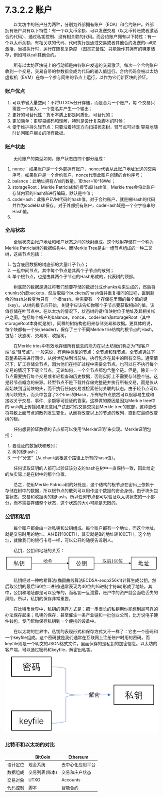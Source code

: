 # 7.3.2.2 账户
&emsp;&emsp;以太坊中的账户分为两种，分别为外部拥有账户（EOA）和合约账户。外部拥有账户具有以下特性：有一个以太币余额、可以发送交易（以太币转账或者激活合约代码）、通过私钥控制、没有相关联的代码。而合约账户拥有以下特性：有一个以太币余额、有相关联的代码、代码执行是通过交易或者其他合约发送的call来激活、当被执行时，运行在随机复杂度 （图灵完备性）只能操作其拥有的特定储存，例如可以call其他合约。

&emsp;&emsp;所有以太坊区块链上的行动都是由各账户发送的交易激活。每次一个合约账户收到一个交易，交易自带的参数都会成为代码的输入值运行。合约代码会被以太坊虚拟机（EVM）在每一个参与网络的节点上运行，以作为它们新区块的验证。

### 账户优点
1. 可以节省大量空间：不将UTXOs分开存储，而是合为一个账户，每
个交易只需要一个输入、一个签名并产生一个输出；
2. 更好的可替代性：货币本质上都是同质化、可替代的；
3. 更加简单：更容易编码和理解，特别是设计复杂脚本的时候；
4. 便于维护持久轻节点：只要沿着特定方向扫描状态树，轻节点可以很
容易地随时访问账户相关的所有数据。

### 账户状态
&emsp;&emsp;无论账户的类型如何，账户状态由四个部分组成：
1. nonce：如果账户是一个外部拥有账户，nonce代表从此账户地址发送的交易序号。如果账户是一个合约账户，nonce代表此账户创建的合约序号；
2. balance：此地址拥有Wei的数量。1Ether=10^18Wei；
3. storageRoot：Merkle Patricia树的根节点Hash值。Merkle tree会将此账户存储内容的Hash值进行编码，默认是空值；
4. codeHash：此账户EVM代码的hash值。对于合约账户，就是被Hash的代码并作为codeHash保存。对于外部拥有账户，codeHash域是一个空字符串的Hash值。
5. 
### 全局状态
&emsp;&emsp;全局状态由帐户地址和帐户状态之间的映射组成。这个映射存储在一个称为Merkle Patricia树的数据结构中。而Merkle Tree是由一组节点组成的一种二叉树，这些节点包括：
1. 包含底层数据的树底部的大量叶子节点；
2. 一组中间节点，其中每个节点是其两个子节点的散列；
3. 单个根节点，也是由其两个子节点的Hash形成的，代表树的顶部。

&emsp;&emsp;树底部的数据是通过将我们想要存储的数据分成chunks块来生成的，然后将chunks分成buckets，然后取每个buckets的hash值并重复相同的过程，直到剩余的hash总数变为只有一个根hash。树需要有一个存储在里面的每个值的键（key）。从树的根节点开始，关键字应该告知你哪个子节点要获取相应的值，该值存储在叶节点中。在以太坊的情况下，状态树的键/值映射位于地址及其相关帐户之间，包括每个帐户的balance，nonce，codeHash和storageRoot（其中storageRoot本身就是树）。同样的树结构也用来存储交易和收据。更具体的说，每个块都有一个头(header)，保存了三个不同Merkle trie结构的根节点的Hash，包括：状态树、交易树、收据树。

&emsp;&emsp;在Merkle tries中有效地存储所有信息的能力在以太坊我们称之为“轻客户端”或“轻节点”。一般来说，有两种类型的节点：全节点和轻节点。全节点通过下载整条链来进行同步，从创世纪块到当前块，执行包含在其中的所有交易。通常情况下，矿工存储全节点，因为他们在挖矿过程中需要全节点。也可以在不执行每个交易的情况下下载全节点。无论如何，一个全节点都包含整个链。但是，除非一个节点需要执行每个交易或者轻松查询历史数据，否则实际上不需要存储整个链。这是轻节点概念的来源。轻型节点不是下载并存储完整链并执行所有交易，而是仅从起始块到当前块的头，而不执行任何交易或检索任何关联的状态。由于轻节点可以访问块的头，而头中包含了3个tries的Hash，所有轻节点依然可以很容易生成和接收关于交易、事件、余额等可验证的答案。这样做的原因是因为Merkle tree中的hash向上传播如果恶意用户试图将假交易交换到Merkle tree的底部，这种更改将导致上面节点的散列发生变化，从而将改变以上的节点的散列，直到它最终改变树的根。

&emsp;&emsp;任何想要验证数据的节点都可以使用“Merkle证明”来实现。Merkle证明包括：
1. 要验证的数据块和散列；
2. 树的根hash；
3. 一个“分支”（从 chunk到根这个路径上所有的hash值）。

&emsp;&emsp;任何读取证明的人都可以验证该分支的hash在树中一直保持一致，因此给定的块实际上是在树中的那个位置。

&emsp;&emsp;总之，使用Merkle Patricia树的好处是，这个结构的根节点在密码上依赖于存储在树中的数据，所以根节点的散列可以用作这个数据的安全身份。由于块头包含状态，交易和收据树的根hash，所以任何节点都可以验证以太坊状态的一小部分，而不需要存储整个状态，这个状态的大小可能是无限的。

### 公钥和私钥
&emsp;&emsp;每个账户都会由一对私钥和公钥组成。每个账户都有一个地址，而这个地址，就是交易时用的地址。A往B转100ETH，其实就是B的地址转100ETH。这个地址，就像我们的银行卡号一样，可以公开的随便告诉别人。

&emsp;&emsp;私钥，公钥和地址的关系：
![0732276.jpg](./figures/0732276(1).jpg)

&emsp;&emsp;私钥经过一种哈希算法(椭圆曲线算法ECDSA-secp256k1)计算生成公钥，然后取公钥的最后160位二进制(通常表现为40位的16进制字符串)形成了地址。其中，公钥和地址都是可以公布的，而私钥一旦泄露，账户中的资产就会面临丢失的风险。所以，私钥的保存非常重要。

&emsp;&emsp;在比特币世界中，私钥的保存方式是：把一串很长的私钥用你能想到最可靠的办法保存起来；私钥的保存，甚至催生一条产业链和一批创业公司，比方说电子硬件钱包，专门帮你保存私钥到一个便携的设备中。

&emsp;&emsp;在以太坊的世界中，私钥的表现形式和保存方式又不一样了：它由一个密码和一个keyfile组成。这个密码就是我们通常在互联网上注册账户时用的密码。而keyfile则是一个明文的JSON格式文件，里面保存的是私钥的加密信息。以太坊的客户端，可以通过密码和keyfile，解密出私钥。
![0732276.jpg](./figures/0732276(2).jpg)

### 比特币和以太坊的对比
|  | BitCoin | Ethereum
-- | -- | --
设计定位 | 现金系统 | 去中心化应用平台
数据组成 | 交易列表(账本) | 交易和庄户状态
交易对象 | UTXO | Accounts
代码控制 | 脚本 | 智能合约